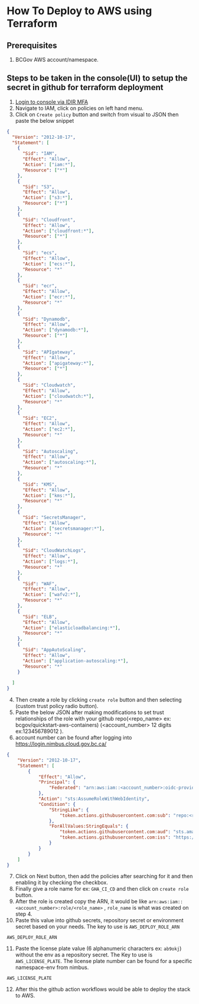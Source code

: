 # How To Deploy to AWS using Terraform

## Prerequisites

1. BCGov AWS account/namespace.

## Steps to be taken in the console(UI) to setup the secret in github for terraform deployment

1. [Login to console via IDIR MFA](https://login.nimbus.cloud.gov.bc.ca/)
2. Navigate to IAM, click on policies on left hand menu.
3. Click on `Create policy` button and switch from visual to JSON then paste the below snippet

```json
{
  "Version": "2012-10-17",
  "Statement": [
    {
      "Sid": "IAM",
      "Effect": "Allow",
      "Action": ["iam:*"],
      "Resource": ["*"]
    },
    {
      "Sid": "S3",
      "Effect": "Allow",
      "Action": ["s3:*"],
      "Resource": ["*"]
    },
    {
      "Sid": "Cloudfront",
      "Effect": "Allow",
      "Action": ["cloudfront:*"],
      "Resource": ["*"]
    },
    {
      "Sid": "ecs",
      "Effect": "Allow",
      "Action": ["ecs:*"],
      "Resource": "*"
    },
    {
      "Sid": "ecr",
      "Effect": "Allow",
      "Action": ["ecr:*"],
      "Resource": "*"
    },
    {
      "Sid": "Dynamodb",
      "Effect": "Allow",
      "Action": ["dynamodb:*"],
      "Resource": ["*"]
    },
    {
      "Sid": "APIgateway",
      "Effect": "Allow",
      "Action": ["apigateway:*"],
      "Resource": ["*"]
    },
    {
      "Sid": "Cloudwatch",
      "Effect": "Allow",
      "Action": ["cloudwatch:*"],
      "Resource": "*"
    },
    {
      "Sid": "EC2",
      "Effect": "Allow",
      "Action": ["ec2:*"],
      "Resource": "*"
    },
    {
      "Sid": "Autoscaling",
      "Effect": "Allow",
      "Action": ["autoscaling:*"],
      "Resource": "*"
    },
    {
      "Sid": "KMS",
      "Effect": "Allow",
      "Action": ["kms:*"],
      "Resource": "*"
    },
    {
      "Sid": "SecretsManager",
      "Effect": "Allow",
      "Action": ["secretsmanager:*"],
      "Resource": "*"
    },
    {
      "Sid": "CloudWatchLogs",
      "Effect": "Allow",
      "Action": ["logs:*"],
      "Resource": "*"
    },
    {
      "Sid": "WAF",
      "Effect": "Allow",
      "Action": ["wafv2:*"],
      "Resource": "*"
    },
    {
      "Sid": "ELB",
      "Effect": "Allow",
      "Action": ["elasticloadbalancing:*"],
      "Resource": "*"
    },
    {
      "Sid": "AppAutoScaling",
      "Effect": "Allow",
      "Action": ["application-autoscaling:*"],
      "Resource": "*"
    }
    
  ]
}
```
4. Then create a role by clicking `create role` button and then selecting (custom trust policy radio button).
5. Paste the below JSON after making modifications to set trust relationships of the role with your github repo(<repo_name> ex: bcgov/quickstart-aws-containers)  (<account_number> 12 digits ex:123456789012 ).
6. account number can be found after logging into https://login.nimbus.cloud.gov.bc.ca/


```json
{
    "Version": "2012-10-17",
    "Statement": [
        {
            "Effect": "Allow",
            "Principal": {
                "Federated": "arn:aws:iam::<account_number>:oidc-provider/token.actions.githubusercontent.com"
            },
            "Action": "sts:AssumeRoleWithWebIdentity",
            "Condition": {
                "StringLike": {
                    "token.actions.githubusercontent.com:sub": "repo:<repo_name>:*"
                },
                "ForAllValues:StringEquals": {
                    "token.actions.githubusercontent.com:aud": "sts.amazonaws.com",
                    "token.actions.githubusercontent.com:iss": "https://token.actions.githubusercontent.com"
                }
            }
        }
    ]
}
```
7. Click on Next button, then add the policies after searching for it and then enabling it by checking the checkbox.
8. Finally give a role name for ex: `GHA_CI_CD` and then click on `create role` button.
9. After the role is created copy the ARN, it would be like `arn:aws:iam::<account_number>:role/<role_name>` , `role_name` is what was created on step 4.
10. Paste this value into github secrets, repository secret or environment secret based on your needs. The key to use is `AWS_DEPLOY_ROLE_ARN`
  ```text
  AWS_DEPLOY_ROLE_ARN
  ```

11. Paste the license plate value (6 alphanumeric characters ex: `ab9okj`) without the env as a repository secret. The Key to use is `AWS_LICENSE_PLATE`. The license plate number can be found for a specific namespace-env from nimbus.

  ```text
  AWS_LICENSE_PLATE
  ```
12. After this the github action workflows would be able to deploy the stack to AWS.